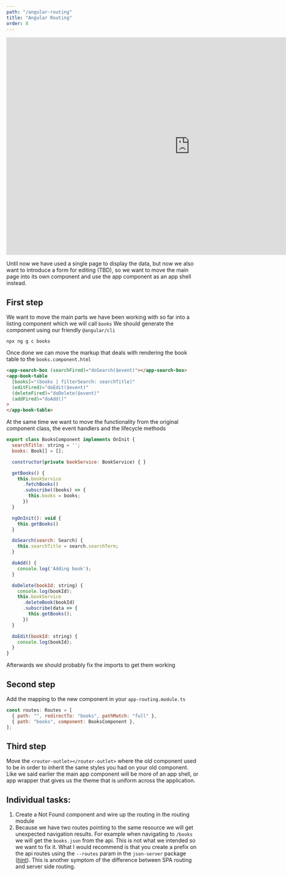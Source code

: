 ```yaml
---
path: "/angular-routing"
title: "Angular Routing"
order: 8
---
```


<iframe src="https://docs.google.com/presentation/d/1S0oeGdqfWH1t5h-3kF7fG3PL4Ys3zqoDgNEk4F4Ei78/embed?start=false&loop=false&delayms=30000" frameborder="0" width="960" height="569" allowfullscreen="true" mozallowfullscreen="true" webkitallowfullscreen="true"></iframe>

Until now we have used a single page to display the data, but now we also want to introduce
a form for editing (TBD), so we want to move the main page into its own component and use the
app component as an app shell instead.

## First step
We want to move the main parts we have been working with so far into a listing component which we will call `books`
We should generate the component using our friendly `@angular/cli`

`npx ng g c books`

Once done we can move the markup that deals with rendering the book table to the `books.component.html`

```html
<app-search-box (searchFired)="doSearch($event)"></app-search-box>
<app-book-table
  [books]="(books | filterSearch: searchTitle)"
  (editFired)="doEdit($event)"
  (deleteFired)="doDelete($event)"
  (addFired)="doAdd()"
>
</app-book-table>
```

At the same time we want to move the functionality from the original component class, the event handlers and the lifecycle methods

```javascript
export class BooksComponent implements OnInit {
  searchTitle: string = '';
  books: Book[] = [];

  constructor(private bookService: BookService) { }

  getBooks() {
    this.bookService
      .fetchBooks()
      .subscribe((books) => {
        this.books = books;
      })
  }

  ngOnInit(): void {
    this.getBooks()
  }

  doSearch(search: Search) {
    this.searchTitle = search.searchTerm;
  }

  doAdd() {
    console.log('Adding book');
  }

  doDelete(bookId: string) {
    console.log(bookId);
    this.bookService
      .deleteBook(bookId)
      .subscribe(data => {
        this.getBooks();
      })
  }

  doEdit(bookId: string) {
    console.log(bookId);
  }
}
```

Afterwards we should probably fix the imports to get them working

## Second step

Add the mapping to the new component in your `app-routing.module.ts`

```javascript
const routes: Routes = [
  { path: "", redirectTo: "books", pathMatch: "full" },
  { path: "books", component: BooksComponent },
];
```

## Third step
Move the `<router-outlet></router-outlet>` where the old component used to be in order to inherit the same
styles you had on your old component. Like we said earlier the main app component will be more of an app shell,
or app wrapper that gives us the theme that is uniform across the application.

## Individual tasks:
1) Create a Not Found component and wire up the routing in the routing module
2) Because we have two routes pointing to the same resource we will get unexpected navigation results. For example when navigating to `/books` we
will get the `books.json` from the api. This is not what we intended so we want to fix it. What I would recommend is that you create a prefix on the
api routes using the `--routes` param in the `json-server` package ([hint](https://github.com/typicode/json-server#add-custom-routes)). This is another
symptom of the difference between SPA routing and server side routing.
